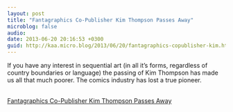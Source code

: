 ```yaml
---
layout: post
title: "Fantagraphics Co-Publisher Kim Thompson Passes Away"
microblog: false
audio: 
date: 2013-06-20 20:16:53 +0300
guid: http://kaa.micro.blog/2013/06/20/fantagraphics-copublisher-kim.html
---
```

<p>If you have any interest in sequential art (in all it&rsquo;s forms, regardless of country boundaries or language) the passing of Kim Thompson has made us all that much poorer. The comics industry has lost a true pioneer.</p><br /><a href='http://www.comicsalliance.com/2013/06/19/kim-thompson-passes-away-fantagraphics/'>Fantagraphics Co-Publisher Kim Thompson Passes Away</a>
